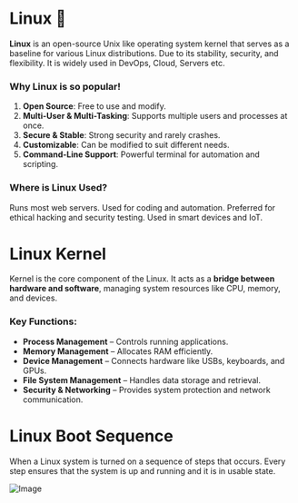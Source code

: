 # Linux 🐧

**Linux** is an open-source Unix like operating system kernel that serves as a baseline for various Linux distributions. Due to its stability, security, and flexibility.  It is widely used in DevOps, Cloud, Servers etc.

### Why Linux is so popular!

1. **Open Source**: Free to use and modify.
2. **Multi-User & Multi-Tasking**: Supports multiple users and processes at once.
3. **Secure & Stable**: Strong security and rarely crashes.
4. **Customizable**: Can be modified to suit different needs.
5. **Command-Line Support**: Powerful terminal for automation and scripting.

### **Where is Linux Used?**

Runs most web servers. Used for coding and automation. Preferred for ethical hacking and security testing. Used in smart devices and IoT.

# Linux Kernel

Kernel is the core component of the Linux. It acts as a **bridge between hardware and software**, managing system resources like CPU, memory, and devices.

### **Key Functions:**

- **Process Management** – Controls running applications.
- **Memory Management** – Allocates RAM efficiently.
- **Device Management** – Connects hardware like USBs, keyboards, and GPUs.
- **File System Management** – Handles data storage and retrieval.
- **Security & Networking** – Provides system protection and network communication.

# Linux Boot Sequence

When a Linux system is turned on a sequence of steps that occurs.  Every step ensures that the system is up and running and it is in usable state. 

![Image](https://github.com/user-attachments/assets/cb397ee9-a1ae-4c35-adf4-f55b9e2b6819)